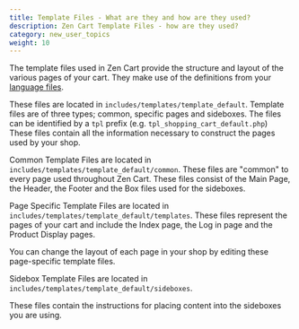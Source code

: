 ```yaml
---
title: Template Files - What are they and how are they used?
description: Zen Cart Template Files - how are they used? 
category: new_user_topics
weight: 10
---
```


The template files used in Zen Cart provide the structure and layout of the various pages of your cart. They make use of the definitions from your [language files](/user/new_user_topics/language_files/). 

These files are located in `includes/templates/template_default`.
Template files are of three types; common, specific pages and sideboxes. 
The files can be identified by
a `tpl` prefix (e.g. `tpl_shopping_cart_default.php`)
These files contain all the information necessary to construct the pages used by your shop.

Common Template Files are located in 
`includes/templates/template_default/common`.
These files are "common" to every page used throughout Zen Cart.
These files consist of the Main Page, the Header, the Footer and the Box files used for the sideboxes.

Page Specific Template Files are located in 
`includes/templates/template_default/templates`.
These files represent the pages of your cart and include the Index page, the Log in page and the Product Display pages.

You can change the layout of each page in your shop by editing these 
page-specific template files. 

Sidebox Template Files are located in
`includes/templates/template_default/sideboxes`.

These files contain the instructions for placing content into the sideboxes you are using.

